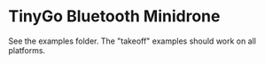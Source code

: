 # TinyGo Bluetooth Minidrone

See the examples folder. The "takeoff" examples should work on all platforms.
